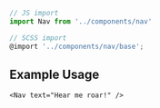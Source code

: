 ```js
// JS import
import Nav from '../components/nav'

// SCSS import
@import '../components/nav/base';
```


## Example Usage

    <Nav text="Hear me roar!" />
